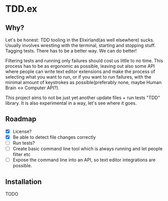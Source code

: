 # TDD.ex

## Why?

Let's be honest: TDD tooling in the Elixirland(as well elsewhere) sucks. Usually involves wrestling with the terminal, starting and stopping stuff. Tagging tests. There has to be a better way. We can do better!

Filtering tests and running only failures should cost us little to no time. This process has to be as ergonomic as possible, leaving out also some API where people can write text editor extensions and make the process of selecting what you want to run, or if you want to run failures, with the minimal amount of keystrokes as possible(preferably none, maybe Human Brain <-> Computer API?).

This project aims to not be just yet another update files + run tests "TDD" library. It is also experimental in a way, let's see where it goes.

## Roadmap

- [x] License?
- [x] Be able to detect file changes correctly
- [ ] Run tests?
- [ ] Create basic command line tool which is always running and let people filter etc
- [ ] Expose the command line into an API, so text editor integrations are possible.

## Installation

TODO